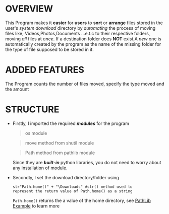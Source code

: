 # OVERVIEW

This Program makes it **easier** for **users** to **sort** or **arrange** files stored in the user's _system download_ directory by _automating_ the process of moving files like; Videos,Photos,Documents ...e.t.c to their respective folders, moving _all_ files at _once_.
If a destination folder does **NOT** exist,A _new_ one is automatically created by the program as the name of the missing folder for the type of file supposed to be stored in it.

# ADDED FEATURES

The Program counts the number of files moved, specify the type moved and the amount

# STRUCTURE

- Firstly, I imported the required ***modules*** for the program

   > os module 

   >move method from shutil module

   >Path method from pathlib module

    Since they are ***built-in*** python libraries, you do not need to worry about any installation of module.
- Secondly, I set the download directory/folder using<pre><code>str"Path.home()" + "\Downloads" #str() method used to represent the return value of Path.home() as a string </code></pre> <code>Path.home()</code> returns the a value of the home directory, see [PathLib Example](https://www.tutorialspoint.com/How-to-find-the-real-user-home-directory-using-Python) to learn more
